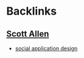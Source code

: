 
# Backlinks
## [Scott Allen](<Scott Allen.md>)
- [social application design](<social application design.md>)

